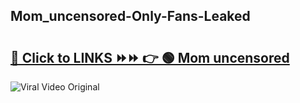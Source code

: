 
 ## Mom_uncensored-Only-Fans-Leaked

# <h2><a href="https://clipsfans.com/Mom_uncensored&ref=git">🔗 Click to LINKS ⏩⏩ 👉 🟢 Mom uncensored </a></h2>

<a href="https://clipsfans.com/Mom_uncensored&ref=git" rel="nofollow" data-target="animated-image.originalLink"><img src="https://i.ibb.co.com/xMMVF88/686577567.gif" alt="Viral Video Original" style="max-width: 100%; display: inline-block;" data-target="animated-image.originalImage"></a>
